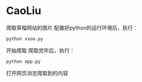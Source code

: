 # CaoLiu
爬取草榴网站的图片
配置好python的运行环境后，执行：
```
python xxoo.py
```
开始爬取
爬取完毕后，执行：
```
python app.py
```
打开网页浏览爬取到的内容



